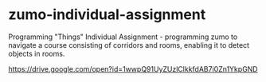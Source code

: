 # zumo-individual-assignment
Programming "Things" Individual Assignment - programming zumo to navigate a course consisting of corridors and rooms, enabling it to detect objects in rooms.


https://drive.google.com/open?id=1wwpQ91UyZUzlClkkfdAB7i0Zn1YkpGND
